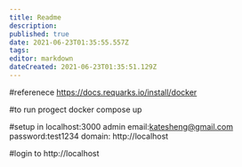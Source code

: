 ```yaml
---
title: Readme
description: 
published: true
date: 2021-06-23T01:35:55.557Z
tags: 
editor: markdown
dateCreated: 2021-06-23T01:35:51.129Z
---
```


#referenece
https://docs.requarks.io/install/docker

#to run progect
docker compose up

#setup in localhost:3000
admin email:katesheng@gmail.com
password:test1234
domain: http://localhost

#login to http://localhost
